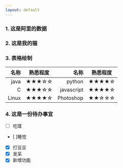 ```yaml
---
layout: default
---
```



<script type="text/javascript">
	$.get(
       "http://lp.taobao.com/go/rgn/citydistrictdata.php"
      ,{}
      ,function(data,status,xhr){
        //console.log(data);
        tnodes = data.nodes;
        shtml = "<ul>";
        //for (var i = tnodes.length - 1; i >= 0; i--) {
        for (var i = 0; i < tnodes.length; i++) {
        	shtml += "<li>" + tnodes[i].id + "</li>";
        }
        shtml += "</ul>";

        $("#test_md").html(shtml);
      }
      ,'jsonp'
    );

    $.get(
       "http://xhfeng.freeddns.org:8000"
      ,{}
      ,function(data,status,xhr){

        $("#get_home").text(data);
      }
      ,'text'
  );

</script>

### 1. 这是阿里的数据

<div id="test_md" class="well"></div>

### 2. 这是我的猫

<div id="get_home" class="well"></div>

### 3. 表格绘制

| 名称 | 熟悉程度 | 名称 | 熟悉程度 |
| --: | :--: | --: | :--: |
| java | ★★★☆☆ | python | ★★★★☆ |
| C | ★★★☆☆ | javascript | ★★★★☆ |
| Linux | ★★★★☆ | Photoshop | ★★☆☆☆ |

### 4. 这是一份待办事宜

- [ ] 吃堞
- [ ]睡觉
- [x] 打豆豆
- [x] 发呆
- [x] 新增功能